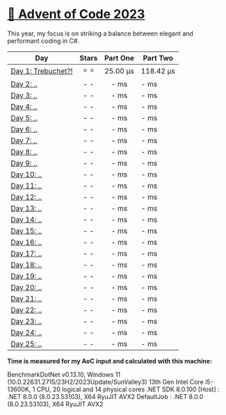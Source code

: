 # [🎄 Advent of Code 2023](https://adventofcode.com/2023)

This year, my focus is on striking a balance between elegant and performant coding in C#.

| Day                                                                                                                   |  Stars  | Part One  | Part Two  |
| --------------------------------------------------------------------------------------------------------------------- | :-----: | :-------: | --------- |
| [Day 1: Trebuchet?!](https://github.com/dr124/advent-of-code/blob/master/Advent._2023/Week1/Day1.cs) | ⭐️ ⭐️ | 25.00 µs  | 118.42 µs  |
| [Day 2: ..](https://github.com/dr124/advent-of-code/blob/master/Advent._2023/Week1/Day2.cs) | - - | - ms  | - ms  |
| [Day 3: ..](https://github.com/dr124/advent-of-code/blob/master/Advent._2023/Week1/Day3.cs)  | - - | - ms  | - ms  |
| [Day 4: ..](https://github.com/dr124/advent-of-code/blob/master/Advent._2023/Week1/Day4.cs)   | - - | - ms | - ms |   
| [Day 5: ..](https://github.com/dr124/advent-of-code/blob/master/Advent._2023/Week1/Day5.cs)   | - - | - ms | - ms |   
| [Day 6: ..](https://github.com/dr124/advent-of-code/blob/master/Advent._2023/Week1/Day6.cs)   | - - | - ms | - ms |  
| [Day 7: ..](https://github.com/dr124/advent-of-code/blob/master/Advent._2023/Week1/Day7.cs)   | - - | - ms | - ms | 
| [Day 8: ..](https://github.com/dr124/advent-of-code/blob/master/Advent._2023/Week2/Day8.cs)   | - - | - ms | - ms |  
| [Day 9: ..](https://github.com/dr124/advent-of-code/blob/master/Advent._2023/Week2/Day9.cs)   | - - | - ms | - ms |  
| [Day 10: ..](https://github.com/dr124/advent-of-code/blob/master/Advent._2023/Week2/Day10.cs) | - - | - ms | - ms |  
| [Day 11: ..](https://github.com/dr124/advent-of-code/blob/master/Advent._2023/Week2/Day11.cs) | - - | - ms | - ms |  
| [Day 12: ..](https://github.com/dr124/advent-of-code/blob/master/Advent._2023/Week2/Day12.cs) | - - | - ms | - ms |  
| [Day 13: ..](https://github.com/dr124/advent-of-code/blob/master/Advent._2023/Week2/Day13.cs) | - - | - ms | - ms |  
| [Day 14: ..](https://github.com/dr124/advent-of-code/blob/master/Advent._2023/Week2/Day14.cs) | - - | - ms | - ms | 
| [Day 15: ..](https://github.com/dr124/advent-of-code/blob/master/Advent._2023/Week3/Day15.cs) | - - | - ms | - ms |  
| [Day 16: ..](https://github.com/dr124/advent-of-code/blob/master/Advent._2023/Week3/Day16.cs) | - - | - ms | - ms |  
| [Day 17: ..](https://github.com/dr124/advent-of-code/blob/master/Advent._2023/Week3/Day17.cs) | - - | - ms | - ms |  
| [Day 18: ..](https://github.com/dr124/advent-of-code/blob/master/Advent._2023/Week3/Day18.cs) | - - | - ms | - ms |  
| [Day 19: ..](https://github.com/dr124/advent-of-code/blob/master/Advent._2023/Week3/Day19.cs) | - - | - ms | - ms |  
| [Day 20: ..](https://github.com/dr124/advent-of-code/blob/master/Advent._2023/Week3/Day20.cs) | - - | - ms | - ms |  
| [Day 21: ..](https://github.com/dr124/advent-of-code/blob/master/Advent._2023/Week3/Day21.cs) | - - | - ms | - ms |  
| [Day 22: ..](https://github.com/dr124/advent-of-code/blob/master/Advent._2023/Week4/Day22.cs) | - - | - ms | - ms |  
| [Day 23: ..](https://github.com/dr124/advent-of-code/blob/master/Advent._2023/Week4/Day23.cs) | - - | - ms | - ms |  
| [Day 24: ..](https://github.com/dr124/advent-of-code/blob/master/Advent._2023/Week4/Day24.cs) | - - | - ms | - ms |  
| [Day 25: ..](https://github.com/dr124/advent-of-code/blob/master/Advent._2023/Week4/Day25.cs) | - - | - ms | - ms |  


**Time is measured for my AoC input and calculated with this machine:**

BenchmarkDotNet v0.13.10, Windows 11 (10.0.22631.2715/23H2/2023Update/SunValley3)
13th Gen Intel Core i5-13600K, 1 CPU, 20 logical and 14 physical cores
.NET SDK 8.0.100
  [Host]     : .NET 8.0.0 (8.0.23.53103), X64 RyuJIT AVX2
  DefaultJob : .NET 8.0.0 (8.0.23.53103), X64 RyuJIT AVX2
